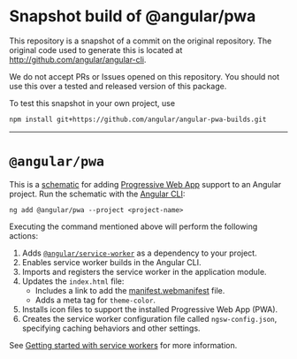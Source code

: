 
# Snapshot build of @angular/pwa

This repository is a snapshot of a commit on the original repository. The original code used to
generate this is located at http://github.com/angular/angular-cli.

We do not accept PRs or Issues opened on this repository. You should not use this over a tested and
released version of this package.

To test this snapshot in your own project, use

```bash
npm install git+https://github.com/angular/angular-pwa-builds.git
```

----
# `@angular/pwa`

This is a [schematic](https://angular.io/guide/schematics) for adding
[Progressive Web App](https://web.dev/progressive-web-apps/) support to an Angular project. Run the
schematic with the [Angular CLI](https://angular.io/cli):

```shell
ng add @angular/pwa --project <project-name>
```

Executing the command mentioned above will perform the following actions:

1. Adds [`@angular/service-worker`](https://npmjs.com/@angular/service-worker) as a dependency to your project.
1. Enables service worker builds in the Angular CLI.
1. Imports and registers the service worker in the application module.
1. Updates the `index.html` file:
   - Includes a link to add the [manifest.webmanifest](https://developer.mozilla.org/en-US/docs/Web/Manifest) file.
   - Adds a meta tag for `theme-color`.
1. Installs icon files to support the installed Progressive Web App (PWA).
1. Creates the service worker configuration file called `ngsw-config.json`, specifying caching behaviors and other settings.

See [Getting started with service workers](https://angular.io/guide/service-worker-getting-started)
for more information.
